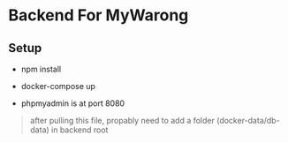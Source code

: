 # Backend For MyWarong

## Setup

- npm install

- docker-compose up

- phpmyadmin is at port 8080

> after pulling this file, propably need to add a folder (docker-data/db-data) in backend root
